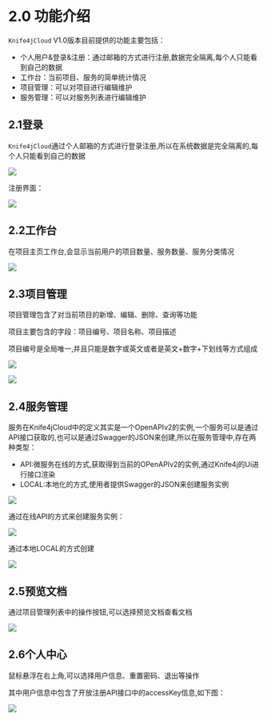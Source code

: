 # 2.0 功能介绍


`Knife4jCloud` V1.0版本目前提供的功能主要包括：

- 个人用户&登录&注册：通过邮箱的方式进行注册,数据完全隔离,每个人只能看到自己的数据
- 工作台：当前项目、服务的简单统计情况
- 项目管理：可以对项目进行编辑维护
- 服务管理：可以对服务列表进行编辑维护

## 2.1登录

`Knife4jCloud`通过个人邮箱的方式进行登录注册,所以在系统数据是完全隔离的,每个人只能看到自己的数据

![](/knife4j/images/knife4jcloud/login1.png)

注册界面：

![](/knife4j/images/knife4jcloud/login.png)

## 2.2工作台

在项目主页工作台,会显示当前用户的项目数量、服务数量、服务分类情况

![](/knife4j/images/knife4jcloud/workplan.png)

## 2.3项目管理

项目管理包含了对当前项目的新增、编辑、删除、查询等功能

项目主要包含的字段：项目编号、项目名称、项目描述

项目编号是全局唯一,并且只能是数字或英文或者是英文+数字+下划线等方式组成

![](/knife4j/images/knife4jcloud/product.png)

![](/knife4j/images/knife4jcloud/product1.png)

## 2.4服务管理

服务在Knife4jCloud中的定义其实是一个OpenAPIv2的实例,一个服务可以是通过API接口获取的,也可以是通过Swagger的JSON来创建,所以在服务管理中,存在两种类型：

- API:微服务在线的方式,获取得到当前的OPenAPIv2的实例,通过Knife4j的Ui进行接口渲染
- LOCAL:本地化的方式,使用者提供Swagger的JSON来创建服务实例

![](/knife4j/images/knife4jcloud/item.png)

通过在线API的方式来创建服务实例：

![](/knife4j/images/knife4jcloud/item1.png)

通过本地LOCAL的方式创建

![](/knife4j/images/knife4jcloud/item2.png)

## 2.5预览文档

通过项目管理列表中的操作按钮,可以选择预览文档查看文档

![](/knife4j/images/knife4jcloud/product2.png)

## 2.6个人中心

鼠标悬浮在右上角,可以选择用户信息、重置密码、退出等操作

其中用户信息中包含了开放注册API接口中的accessKey信息,如下图：

![](/knife4j/images/knife4jcloud/user1.png)

 
 
 